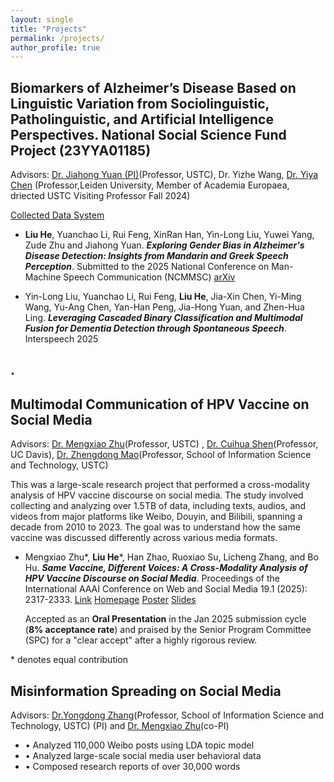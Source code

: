 ```yaml
---
layout: single
title: "Projects"
permalink: /projects/
author_profile: true
---
```

 

Biomarkers of Alzheimer’s Disease Based on Linguistic Variation from Sociolinguistic, Patholinguistic, and Artificial Intelligence Perspectives. National Social Science Fund Project (23YYA01185)
------

Advisors: [Dr. Jiahong Yuan (PI)](https://scholar.google.com/citations?user=jbbXJOkAAAAJ&hl=en)(Professor, USTC), Dr. Yizhe Wang, [Dr. Yiya Chen](https://www.ae-info.org/ae/Member/Chen_Yiya) (Professor,Leiden University, Member of Academia Europaea, driected USTC Visiting Professor Fall 2024)

[Collected Data System](https://www.ustcphonetics.cloud/main)


- **Liu He**, Yuanchao Li, Rui Feng, XinRan Han, Yin-Long Liu, Yuwei Yang, Zude Zhu and Jiahong Yuan. ***Exploring Gender Bias in Alzheimer's Disease Detection: Insights from Mandarin and Greek Speech Perception***. Submitted to the 2025 National Conference on Man-Machine Speech Communication (NCMMSC)  [arXiv](https://arxiv.org/abs/2507.12356) 

- Yin-Long Liu, Yuanchao Li, Rui Feng, **Liu He**, Jia-Xin Chen, Yi-Ming Wang, Yu-Ang Chen, Yan-Han Peng, Jia-Hong Yuan, and Zhen-Hua Ling. ***Leveraging Cascaded Binary Classification and Multimodal Fusion for Dementia Detection through Spontaneous Speech***. Interspeech 2025


. 
------





Multimodal Communication of HPV Vaccine on Social Media
------

Advisors: [Dr. Mengxiao Zhu](https://sites.google.com/site/mengxiaozhu/)(Professor, USTC) , [Dr. Cuihua Shen](https://communication.ucdavis.edu/people/cuihua-shen)(Professor, UC Davis), [Dr. Zhengdong Mao](https://faculty.ustc.edu.cn/maozhendong/zh_CN/index.htm)(Professor, School of Information Science and Technology, USTC) 


This was a large-scale research project that performed a cross-modality analysis of HPV vaccine discourse on social media. The study involved collecting and analyzing over 1.5TB of data, including texts, audios, and videos from major platforms like Weibo, Douyin, and Bilibili, spanning a decade from 2010 to 2023. The goal was to understand how the same vaccine was discussed differently across various media formats.

- Mengxiao Zhu\*, **Liu He**\*, Han Zhao, Ruoxiao Su, Licheng Zhang, and Bo Hu. ***Same Vaccine, Different Voices: A Cross-Modality Analysis of HPV Vaccine Discourse on Social Media***. Proceedings of the International AAAI Conference on Web and Social Media 19.1 (2025): 2317-2333.  [Link](https://ojs.aaai.org/index.php/ICWSM/article/view/35936) [Homepage](https://heliumnm.github.io/same-vaccine-diff-voices/) [Poster](https://drive.google.com/file/d/1Xbokf3xGSPVwJTJttb0Vgr4Gx8r-_lH-/view?usp=share_link) [Slides](https://drive.google.com/file/d/1dqdZOOJwa60oTDkgdgjo1lWyzO-xthDQ/view?usp=share_link)

  Accepted as an **Oral Presentation** in the Jan 2025 submission cycle (**8% acceptance rate**) and praised by the Senior Program Committee (SPC) for a "clear accept" after a highly rigorous review.

 \* denotes equal contribution



 
Misinformation Spreading on Social Media
------

Advisors: [Dr.Yongdong Zhang](https://openreview.net/profile?id=~Yongdong_Zhang2)(Professor, School of Information Science and Technology, USTC) (PI) and [Dr. Mengxiao Zhu](https://sites.google.com/site/mengxiaozhu/)(co-PI)

-  • Analyzed 110,000 Weibo posts using LDA topic model
-  • Analyzed large-scale social media user behavioral data
-  • Composed research reports of over 30,000 words
